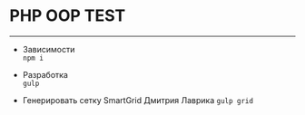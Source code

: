 # PHP OOP TEST
---

- Зависимости  
  `npm i`
  

- Разработка  
  `gulp`
  

- Генерировать сетку SmartGrid Дмитрия Лаврика
  `gulp grid`